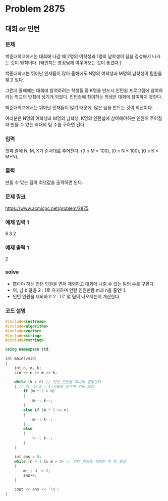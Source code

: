 # Problem 2875

## 대회 or 인턴

### 문제
백준대학교에서는 대회에 나갈 때 2명의 여학생과 1명의 남학생이 팀을 결성해서 나가는 것이 원칙이다. (왜인지는 총장님께 여쭈어보는 것이 좋겠다.)

백준대학교는 뛰어난 인재들이 많아 올해에도 N명의 여학생과 M명의 남학생이 팀원을 찾고 있다.

그런데 올해에는 대회에 참여하려는 학생들 중 K명을 반드시 인턴쉽 프로그램에 참여하라는 학교의 방침이 생기게 되었다. 인턴쉽에 참여하는 학생은 대회에 참여하지 못한다.

백준대학교에서는 뛰어난 인재들이 많기 때문에, 많은 팀을 만드는 것이 최선이다.

여러분은 N명의 여학생과 M명의 남학생, K명의 인턴쉽에 참여해야하는 인원이 주어질 때 만들 수 있는 최대의 팀 수를 구하면 된다.

### 입력
첫째 줄에 N, M, K가 순서대로 주어진다. (0 ≤ M ≤ 100), (0 ≤ N ≤ 100), (0 ≤ K ≤ M+N),

### 출력
만들 수 있는 팀의 최댓값을 출력하면 된다.

### 문제 링크
<https://www.acmicpc.net/problem/2875>

### 예제 입력 1
6 3 2

### 예제 출력 1
2

### solve
- 뽑아야 하는 인턴 인원을 먼저 제외하고 대회에 나갈 수 있는 팀의 수를 구한다.
- 여, 남 비율을 2 : 1로 유지하며 인턴 인원만큼 m과 n을 줄인다.
- 인턴 인원을 제외하고 2 : 1로 몇 팀이 나오지는지 계산한다.

### 코드 설명
```C++
#include<iostream>
#include<algorithm>
#include<vector>
#include<string>
#include<cstring>

using namespace std;

int main(void)
{
	int n, m, k;
	cin >> n >> m >> k;

	while (k > 0) // 인턴 인원을 하나씩 결정한다.
	{ // 여, 남 2 : 1 비율을 맞추며 인원 조정
		if (m * 2 > n)
		{
			m--; k--;
		}
		else if (m * 2 == n)
		{
			m--; k--;
		}
		else
		{
			n--; k--;
		}
	}

	int ans = 0;
	while (n > 1 && m > 0) // 인턴 인원을 제외한 후 팀 결성
	{
		m--; n -= 2;
		ans++;
	}

	cout << ans << '\n';
}
```
